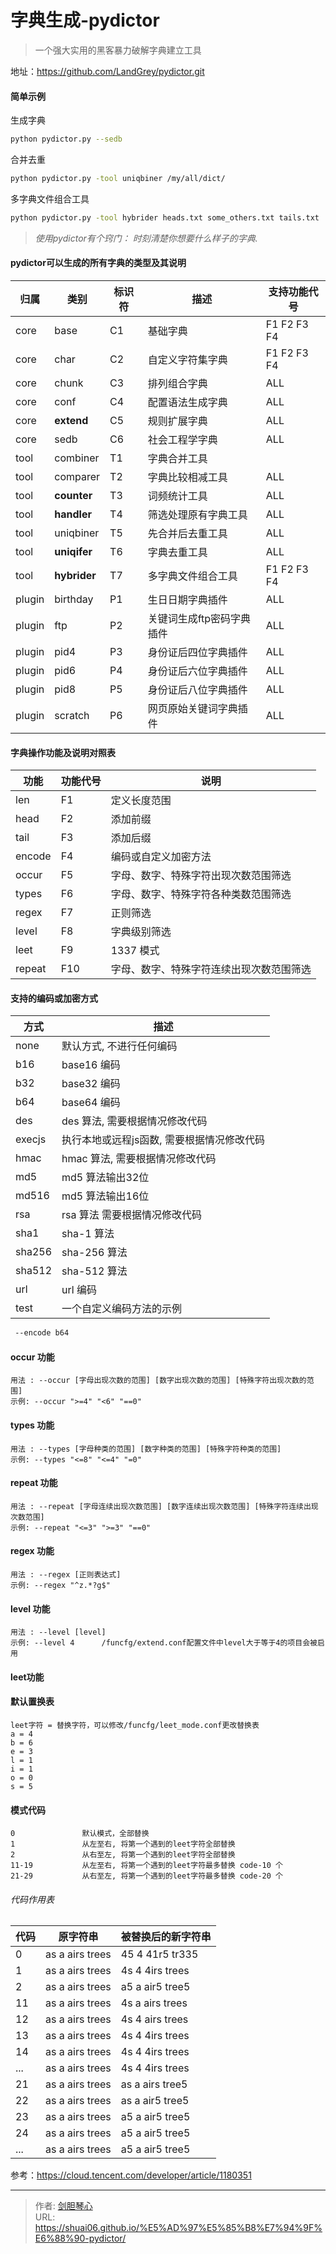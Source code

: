 # 字典生成-pydictor


>  一个强大实用的黑客暴力破解字典建立工具



地址：https://github.com/LandGrey/pydictor.git



#### 简单示例

生成字典

```bash
python pydictor.py --sedb
```

合并去重

```bash
python pydictor.py -tool uniqbiner /my/all/dict/
```



多字典文件组合工具

```bash
python pydictor.py -tool hybrider heads.txt some_others.txt tails.txt
```



>*使用pydictor有个窍门： 时刻清楚你想要什么样子的字典.*

#### 

#### pydictor可以生成的所有字典的类型及其说明

| 归属   | 类别         | 标识符 | 描述                      | 支持功能代号 |
| ------ | ------------ | ------ | ------------------------- | ------------ |
| core   | base         | C1     | 基础字典                  | F1 F2 F3 F4  |
| core   | char         | C2     | 自定义字符集字典          | F1 F2 F3 F4  |
| core   | chunk        | C3     | 排列组合字典              | ALL          |
| core   | conf         | C4     | 配置语法生成字典          | ALL          |
| core   | **extend**   | C5     | 规则扩展字典              | ALL          |
| core   | sedb         | C6     | 社会工程学字典            | ALL          |
| tool   | combiner     | T1     | 字典合并工具              |              |
| tool   | comparer     | T2     | 字典比较相减工具          | ALL          |
| tool   | **counter**  | T3     | 词频统计工具              | ALL          |
| tool   | **handler**  | T4     | 筛选处理原有字典工具      | ALL          |
| tool   | uniqbiner    | T5     | 先合并后去重工具          | ALL          |
| tool   | **uniqifer** | T6     | 字典去重工具              | ALL          |
| tool   | **hybrider** | T7     | 多字典文件组合工具        | F1 F2 F3 F4  |
| plugin | birthday     | P1     | 生日日期字典插件          | ALL          |
| plugin | ftp          | P2     | 关键词生成ftp密码字典插件 | ALL          |
| plugin | pid4         | P3     | 身份证后四位字典插件      | ALL          |
| plugin | pid6         | P4     | 身份证后六位字典插件      | ALL          |
| plugin | pid8         | P5     | 身份证后八位字典插件      | ALL          |
| plugin | scratch      | P6     | 网页原始关键词字典插件    | ALL          |



#### 字典操作功能及说明对照表

| 功能   | 功能代号 | 说明                                     |
| ------ | -------- | ---------------------------------------- |
| len    | F1       | 定义长度范围                             |
| head   | F2       | 添加前缀                                 |
| tail   | F3       | 添加后缀                                 |
| encode | F4       | 编码或自定义加密方法                     |
| occur  | F5       | 字母、数字、特殊字符出现次数范围筛选     |
| types  | F6       | 字母、数字、特殊字符各种类数范围筛选     |
| regex  | F7       | 正则筛选                                 |
| level  | F8       | 字典级别筛选                             |
| leet   | F9       | 1337 模式                                |
| repeat | F10      | 字母、数字、特殊字符连续出现次数范围筛选 |



#### 支持的编码或加密方式

| 方式   | 描述                                       |
| ------ | ------------------------------------------ |
| none   | 默认方式, 不进行任何编码                   |
| b16    | base16 编码                                |
| b32    | base32 编码                                |
| b64    | base64 编码                                |
| des    | des 算法, 需要根据情况修改代码             |
| execjs | 执行本地或远程js函数, 需要根据情况修改代码 |
| hmac   | hmac 算法, 需要根据情况修改代码            |
| md5    | md5 算法输出32位                           |
| md516  | md5 算法输出16位                           |
| rsa    | rsa 算法 需要根据情况修改代码              |
| sha1   | sha-1 算法                                 |
| sha256 | sha-256 算法                               |
| sha512 | sha-512 算法                               |
| url    | url 编码                                   |
| test   | 一个自定义编码方法的示例                   |

```bash
 --encode b64
```



#### occur 功能

```
用法 : --occur [字母出现次数的范围] [数字出现次数的范围] [特殊字符出现次数的范围]
示例: --occur ">=4" "<6" "==0"
```

#### types 功能

```
用法 : --types [字母种类的范围] [数字种类的范围] [特殊字符种类的范围]
示例: --types "<=8" "<=4" "=0"
```

#### repeat 功能

```
用法 : --repeat [字母连续出现次数范围] [数字连续出现次数范围] [特殊字符连续出现次数范围]
示例: --repeat "<=3" ">=3" "==0"
```

#### regex 功能

```
用法 : --regex [正则表达式]
示例: --regex "^z.*?g$"
```

#### level 功能

```
用法 : --level [level]
示例: --level 4      /funcfg/extend.conf配置文件中level大于等于4的项目会被启用
```

#### leet功能

#### 默认置换表

```
leet字符 = 替换字符，可以修改/funcfg/leet_mode.conf更改替换表
a = 4
b = 6
e = 3
l = 1
i = 1
o = 0
s = 5
```

#### 模式代码

```
0               默认模式，全部替换
1               从左至右, 将第一个遇到的leet字符全部替换
2               从右至左, 将第一个遇到的leet字符全部替换
11-19           从左至右, 将第一个遇到的leet字符最多替换 code-10 个
21-29           从右至左, 将第一个遇到的leet字符最多替换 code-20 个
```

###### 代码作用表

| 代码 | 原字符串        | 被替换后的新字符串 |
| ---- | --------------- | ------------------ |
| 0    | as a airs trees | 45 4 41r5 tr335    |
| 1    | as a airs trees | 4s 4 4irs trees    |
| 2    | as a airs trees | a5 a air5 tree5    |
| 11   | as a airs trees | 4s a airs trees    |
| 12   | as a airs trees | 4s 4 airs trees    |
| 13   | as a airs trees | 4s 4 4irs trees    |
| 14   | as a airs trees | 4s 4 4irs trees    |
| ...  | as a airs trees | 4s 4 4irs trees    |
| 21   | as a airs trees | as a airs tree5    |
| 22   | as a airs trees | as a air5 tree5    |
| 23   | as a airs trees | a5 a air5 tree5    |
| 24   | as a airs trees | a5 a air5 tree5    |
| ...  | as a airs trees | a5 a air5 tree5    |



参考：https://cloud.tencent.com/developer/article/1180351



---

> 作者: [剑胆琴心](http://geoer.cn)  
> URL: https://shuai06.github.io/%E5%AD%97%E5%85%B8%E7%94%9F%E6%88%90-pydictor/  


